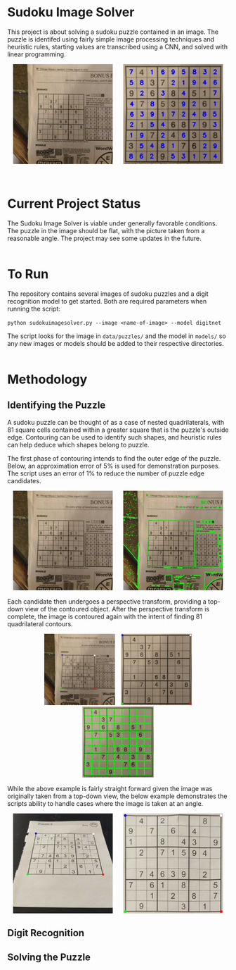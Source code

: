 # Sudoku Image Solver
This project is about solving a sudoku puzzle contained in an image. The puzzle is identifed using fairly simple image processing techniques and heuristic rules, starting values are transcribed using a CNN, and solved with linear programming.
<br/>
<p align="middle">
  <img src="docs/readme_images/image12.jpg" width="45%" hspace=10>
  <img src="docs/readme_images/image12_solution.jpg" width="45%" hspace=10>
</p>
<br/>

# Current Project Status
The Sudoku Image Solver is viable under generally favorable conditions. The puzzle in the image should be flat, with the picture taken from a reasonable angle. The project may see some updates in the future.
<br/>
<br/>

<!-- ## Example 1: Warped Puzzle
<br/>
<p align="middle">
  <img src="docs/readme_images/image1.jpg" width="45%" hspace=10>
  <img src="docs/readme_images/image1_contoured.jpg" width="45%" hspace=10 vspace=100>
</p>

## Example 2: Extreme Angle
<br/>
<p align="middle">
  <img src="docs/readme_images/image15.jpg" width="45%" hspace=10>
  <img src="docs/readme_images/image15_contoured.jpg" width="45%" hspace=10>
</p>
<br/> -->

# To Run
The repository contains several images of sudoku puzzles and a digit recognition model to get started. Both are required parameters when running the script: 

`python sudokuimagesolver.py --image <name-of-image> --model digitnet`

The script looks for the image in `data/puzzles/` and the model in `models/` so any new images or models should be added to their respective directories.
<br/>
<br/>

# Methodology

## Identifying the Puzzle

A sudoku puzzle can be thought of as a case of nested quadrilaterals, with 81 square cells contained within a greater square that is the puzzle's outside edge. Contouring can be used to identify such shapes, and heuristic rules can help deduce which shapes belong to puzzle. 

The first phase of contouring intends to find the outer edge of the puzzle. Below, an approximation error of 5% is used for demonstration purposes. The script uses an error of 1% to reduce the number of puzzle edge candidates.

<p align="middle">
  <img src="docs/readme_images/image12.jpg" width="45%" hspace=10>
  <img src="docs/readme_images/image12_contoured1.jpg" width="45%" hspace=10>
</p>

Each candidate then undergoes a perspective transform, providing a top-down view of the contoured object. After the perspective transform is complete, the image is contoured again with the intent of finding 81 quadrilateral contours. 

<p align="middle">
  <img src="docs/readme_images/image12_pretransform.jpg" width="32%" hspace=5>
  <img src="docs/readme_images/image12_posttransform.jpg" width="32%" hspace=5>
  <img src="docs/readme_images/image12_contoured2.jpg" width="32%" hspace=5>
</p>

While the above example is fairly straight forward given the image was originally taken from a top-down view, the below example demonstrates the scripts ability to handle cases where the image is taken at an angle.

<p align="middle">
  <img src="docs/readme_images/image4_pretransform.jpg" width="45%" hspace=10>
  <img src="docs/readme_images/image4_posttransform.jpg" width="45%" hspace=10>
</p>


## Digit Recognition

## Solving the Puzzle